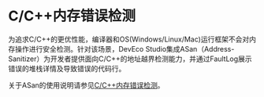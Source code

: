 # C/C++内存错误检测


为追求C/C++的更优性能，编译器和OS(Windows/Linux/Mac)运行框架不会对内存操作进行安全检测。针对该场景，DevEco Studio集成ASan（Address-Sanitizer）为开发者提供面向C/C++的地址越界检测能力，并通过FaultLog展示错误的堆栈详情及导致错误的代码行。


关于ASan的使用说明请参见<!--RP1-->[C/C++内存错误检测](https://developer.huawei.com/consumer/cn/doc/harmonyos-guides-V5/ide-asan-V5)<!--RP1End-->。
